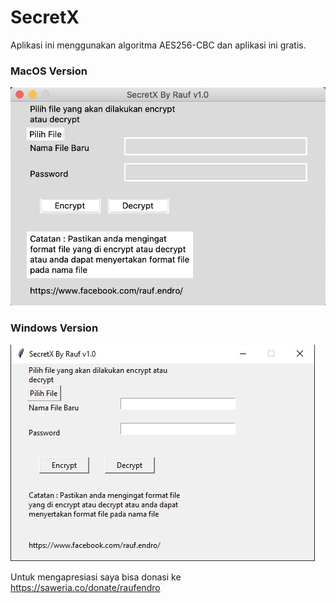 # SecretX
Aplikasi ini menggunakan algoritma AES256-CBC dan aplikasi ini gratis.

### MacOS Version ###

![alt text](https://github.com/raufendro-crypta/SecretX/blob/master/MacOS%20Version.png)

### Windows Version ###

![alt text](https://github.com/raufendro-crypta/SecretX/blob/master/Windows%20Version.PNG)


Untuk mengapresiasi saya bisa donasi ke https://saweria.co/donate/raufendro
